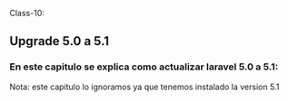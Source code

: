 Class-10:

## Upgrade 5.0 a 5.1
### En este capitulo se explica como actualizar laravel 5.0  a 5.1:
Nota: este capitulo lo ignoramos ya que tenemos instalado la version 5.1
